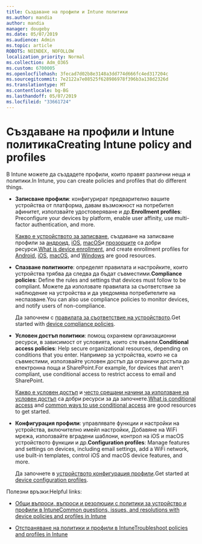 ```yaml
---
title: Създаване на профили и Intune политики
ms.author: mandia
author: mandia
manager: dougeby
ms.date: 05/07/2019
ms.audience: Admin
ms.topic: article
ROBOTS: NOINDEX, NOFOLLOW
localization_priority: Normal
ms.collection: Adm_O365
ms.custom: 6700005
ms.openlocfilehash: 3fecad7d02b8e3148a3dd774d666fc4ed317204c
ms.sourcegitcommit: 7e2122a7e08525f628986978f396b3a138d2326d
ms.translationtype: MT
ms.contentlocale: bg-BG
ms.lasthandoff: 05/07/2019
ms.locfileid: "33661724"
---
```

# <a name="creating-intune-policy-and-profiles"></a><span data-ttu-id="6b9a0-102">Създаване на профили и Intune политика</span><span class="sxs-lookup"><span data-stu-id="6b9a0-102">Creating Intune policy and profiles</span></span>

<span data-ttu-id="6b9a0-103">В Intune можете да създадете профили, които правят различни неща и политики.</span><span class="sxs-lookup"><span data-stu-id="6b9a0-103">In Intune, you can create policies and profiles that do different things.</span></span>

- <span data-ttu-id="6b9a0-104">**Записване профили**: конфигурират предварително вашите устройства от платформа, давам възможност на потребител афинитет, използвайте удостоверяване и др.</span><span class="sxs-lookup"><span data-stu-id="6b9a0-104">**Enrollment profiles**: Preconfigure your devices by platform, enable user affinity, use multi-factor authentication, and more.</span></span> 

  <span data-ttu-id="6b9a0-105">[Какво е устройството за записване](https://docs.microsoft.com/intune/device-enrollment), създаване на записване профили за [андроид](https://docs.microsoft.com/intune/android-enroll), [iOS](https://docs.microsoft.com/intune/ios-enroll), [macOS](https://docs.microsoft.com/intune/macos-enroll)и [прозорците](https://docs.microsoft.com/intune/windows-enrollment-methods) са добри ресурси.</span><span class="sxs-lookup"><span data-stu-id="6b9a0-105">[What is device enrollment](https://docs.microsoft.com/intune/device-enrollment), and create enrollment profiles for [Android](https://docs.microsoft.com/intune/android-enroll), [iOS](https://docs.microsoft.com/intune/ios-enroll), [macOS](https://docs.microsoft.com/intune/macos-enroll), and [Windows](https://docs.microsoft.com/intune/windows-enrollment-methods) are good resources.</span></span>

- <span data-ttu-id="6b9a0-106">**Спазване политиките**: определят правилата и настройките, които устройства трябва да следва да бъдат съвместими.</span><span class="sxs-lookup"><span data-stu-id="6b9a0-106">**Compliance policies**: Define the rules and settings that devices must follow to be compliant.</span></span> <span data-ttu-id="6b9a0-107">Можете да използвате правилата за съответствие за наблюдение на устройства и да уведомява потребителите на неспазване.</span><span class="sxs-lookup"><span data-stu-id="6b9a0-107">You can also use compliance policies to monitor devices, and notify users of non-compliance.</span></span> 

  <span data-ttu-id="6b9a0-108">Да започнем с [правилата за съответствие на устройството](https://docs.microsoft.com/intune/device-compliance-get-started).</span><span class="sxs-lookup"><span data-stu-id="6b9a0-108">Get started with [device compliance policies](https://docs.microsoft.com/intune/device-compliance-get-started).</span></span>
- <span data-ttu-id="6b9a0-109">**Условен достъп политики**: помощ охраняем организационни ресурси, в зависимост от условията, които сте въвели.</span><span class="sxs-lookup"><span data-stu-id="6b9a0-109">**Conditional access policies**: Help secure organizational resources, depending on conditions that you enter.</span></span> <span data-ttu-id="6b9a0-110">Например за устройства, които не са съвместими, използвайте условен достъп да ограничи достъпа до електронна поща и SharePoint.</span><span class="sxs-lookup"><span data-stu-id="6b9a0-110">For example, for devices that aren't compliant, use conditional access to restrict access to email and SharePoint.</span></span>

  <span data-ttu-id="6b9a0-111">[Какво е условен достъп](https://docs.microsoft.com/intune/conditional-access) и [често срещани начини за използване на условен достъп](https://docs.microsoft.com/intune/conditional-access-intune-common-ways-use) са добри ресурси за да започнете.</span><span class="sxs-lookup"><span data-stu-id="6b9a0-111">[What is conditional access](https://docs.microsoft.com/intune/conditional-access) and [common ways to use conditional access](https://docs.microsoft.com/intune/conditional-access-intune-common-ways-use) are good resources to get started.</span></span>

- <span data-ttu-id="6b9a0-112">**Конфигурация профили**: управлявате функции и настройки на устройства, включително имейл настройки, Добавяне на WiFi мрежа, използвайте вградени шаблони, контрол на iOS и macOS устройството функции и др.</span><span class="sxs-lookup"><span data-stu-id="6b9a0-112">**Configuration profiles**: Manage features and settings on devices, including email settings, add a WiFi network, use built-in templates, control iOS and macOS device features, and more.</span></span> 

  <span data-ttu-id="6b9a0-113">Да започнете в [устройството конфигурация профили](https://docs.microsoft.com/intune/device-profiles).</span><span class="sxs-lookup"><span data-stu-id="6b9a0-113">Get started at [device configuration profiles](https://docs.microsoft.com/intune/device-profiles).</span></span>

<span data-ttu-id="6b9a0-114">Полезни връзки:</span><span class="sxs-lookup"><span data-stu-id="6b9a0-114">Helpful links:</span></span>

- [<span data-ttu-id="6b9a0-115">Общи въпроси, въпроси и резолюции с политики за устройство и профили в Intune</span><span class="sxs-lookup"><span data-stu-id="6b9a0-115">Common questions, issues, and resolutions with device policies and profiles in Intune</span></span>](https://docs.microsoft.com/intune/device-profile-troubleshoot)

- [<span data-ttu-id="6b9a0-116">Отстраняване на политики и профили в Intune</span><span class="sxs-lookup"><span data-stu-id="6b9a0-116">Troubleshoot policies and profiles in Intune</span></span>](https://docs.microsoft.com/intune/troubleshoot-policies-in-microsoft-intune)
